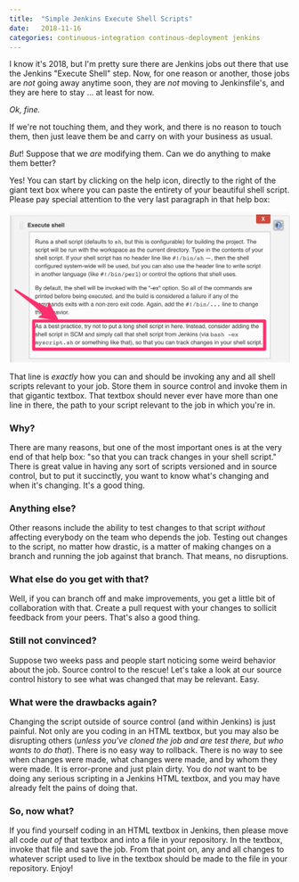 ```yaml
---
title:  "Simple Jenkins Execute Shell Scripts"
date:   2018-11-16
categories: continuous-integration continous-deployment jenkins
---
```


I know it's 2018, but I'm pretty sure there are Jenkins jobs out there that use
the Jenkins "Execute Shell" step. Now, for one reason or another, those jobs
are _not_ going away anytime soon, they are _not_ moving to Jenkinsfile's, and
they are here to stay ... at least for now.

_Ok, fine._

If we're not touching them, and they work, and there is no reason to touch
them, then just leave them be and carry on with your business as usual.

_But_! Suppose that we _are_ modifying them. Can we do anything to make them
better?

Yes! You can start by clicking on the help icon, directly to the right of the
giant text box where you can paste the entirety of your beautiful shell script.
Please pay special attention to the very last paragraph in that help box:

![Jenkins Execute Shell Help](/assets/images/jenkins-execute-shell-help.png)

That line is _exactly_ how you can and should be invoking any and all shell
scripts relevant to your job. Store them in source control and invoke them in
that gigantic textbox. That textbox should never ever have more than one line
in there, the path to your script relevant to the job in which you're in.

### Why?

There are many reasons, but one of the most important ones is at the very end
of that help box: "so that you can track changes in your shell script." There
is great value in having any sort of scripts versioned and in source control,
but to put it succinctly, you want to know what's changing and when it's
changing. It's a good thing.


### Anything else?

Other reasons include the ability to test changes to that script _without_
affecting everybody on the team who depends the job. Testing out changes to the
script, no matter how drastic, is a matter of making changes on a branch and
running the job against that branch. That means, no disruptions.

### What else do you get with that?

Well, if you can branch off and make improvements, you get a little bit of
collaboration with that. Create a pull request with your changes to sollicit
feedback from your peers. That's also a good thing.

### Still not convinced?

Suppose two weeks pass and people start noticing some weird behavior about the
job. Source control to the rescue! Let's take a look at our source control
history to see what was changed that may be relevant. Easy.


### What were the drawbacks again?

Changing the script outside of source control (and within Jenkins) is just
painful. Not only are you coding in an HTML textbox, but you may also be
disrupting others (_unless you've cloned the job and are test there, but who
wants to do that_).  There is no easy way to rollback. There is no way to see
when changes were made, what changes were made, and by whom they were made. It
is error-prone and just plain dirty. You do _not_ want to be doing any serious
scripting in a Jenkins HTML textbox, and you may have already felt the pains of
doing that.


### So, now what?

If you find yourself coding in an HTML textbox in Jenkins, then please move all
code _out of_ that textbox and into a file in your repository. In the textbox,
invoke that file and save the job. From that point on, any and all changes to
whatever script used to live in the textbox should be made to the file in your
repository. Enjoy!
